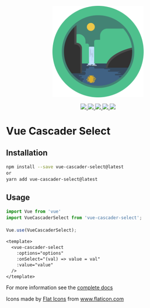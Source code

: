 <p align="center">
  <a href="https://github.com/Tintef/vue-cascader-select" target="_blank">
    <img width="250"src="./public/logo.svg">
  </a>
</p>

<p align="center">
  <a href="https://www.npmjs.com/package/vue-cascader-select">
    <img src="https://img.shields.io/npm/v/vue-cascader-select.svg"/>
    <img src="https://img.shields.io/npm/dm/vue-cascader-select.svg"/>
  </a>
  <a href="https://vuejs.org/">
    <img src="https://img.shields.io/badge/vue-2.x-brightgreen.svg"/>
  </a>
  <a href="https://travis-ci.org/Tintef/vue-cascader-select">
    <img src="https://img.shields.io/travis/Tintef/vue-cascader-select/master.svg?logo=travis"/>
  </a>
  <a href="https://codecov.io/gh/Tintef/vue-cascader-select">
    <img src="https://codecov.io/gh/Tintef/vue-cascader-select/branch/master/graph/badge.svg"/>
  </a>
</p>

# Vue Cascader Select

## Installation

```bash
npm install --save vue-cascader-select@latest
or
yarn add vue-cascader-select@latest
```

## Usage

```js
import Vue from 'vue'
import VueCascaderSelect from 'vue-cascader-select';

Vue.use(VueCascaderSelect);
```

```
<template>
  <vue-cascader-select
    :options="options"
    :onSelect="(val) => value = val"
    :value="value"
  />
</template>
```

For more information see the [complete docs](https://tintef.github.io/vue-cascader-select/)

<div>
  Icons made by <a href="https://www.flaticon.com/authors/flat-icons" title="Flat Icons">Flat Icons</a> from <a href="https://www.flaticon.com/" title="Flaticon">www.flaticon.com</a>
</div>